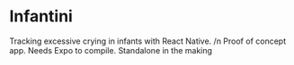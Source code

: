 # Infantini
Tracking excessive crying in infants with React Native. /n
Proof of concept app. Needs Expo to compile. Standalone in the making
